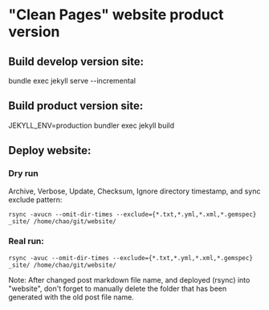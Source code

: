 # "Clean Pages" website  product version
## Build develop version site:
bundle exec jekyll serve --incremental

## Build product version site:
JEKYLL_ENV=production bundler exec jekyll build

## Deploy website:
### Dry run
Archive, Verbose, Update, Checksum, Ignore directory timestamp, and sync exclude pattern:
```
rsync -avucn --omit-dir-times --exclude={*.txt,*.yml,*.xml,*.gemspec} _site/ /home/chao/git/website/
```
### Real run:
```
rsync -avuc --omit-dir-times --exclude={*.txt,*.yml,*.xml,*.gemspec} _site/ /home/chao/git/website/
```
Note: After changed post markdown file name, and deployed (rsync) into "website", don't forget to manually delete the folder that has been generated with the old post file name.
